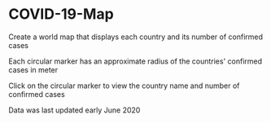 # COVID-19-Map
Create a world map that displays each country and its number of confirmed cases

Each circular marker has an approximate radius of the countries' confirmed cases in meter

Click on the circular marker to view the country name and number of confirmed cases

Data was last updated early June 2020

